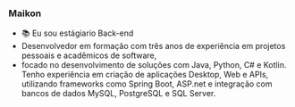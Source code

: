 ### Maikon

- 📚 Eu sou estágiario Back-end
- Desenvolvedor em formação com três anos de experiência em projetos pessoais e acadêmicos de software,
-  focado no desenvolvimento de soluções com Java, Python, C# e Kotlin. Tenho experiência em criação de aplicações Desktop, Web e APIs, utilizando frameworks como Spring Boot, ASP.net e integração com bancos de dados MySQL, PostgreSQL e SQL Server.


